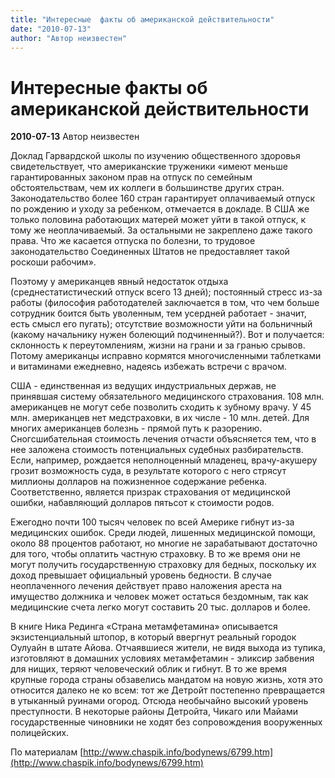 ```yaml
---
title: "Интересные  факты об американской действительности"
date: "2010-07-13"
author: "Автор неизвестен"
---
```


# Интересные  факты об американской действительности

**2010-07-13** Автор неизвестен

Доклад Гарвардской школы по изучению общественного здоровья свидетельствует, что американские труженики «имеют меньше гарантированных законом прав на отпуск по семейным обстоятельствам, чем их коллеги в большинстве других стран. Законодательство более 160 стран гарантирует оплачиваемый отпуск по рождению и уходу за ребенком, отмечается в докладе. В США же только половина работающих матерей может уйти в такой отпуск, к тому же неоплачиваемый. За остальными не закреплено даже такого права. Что же касается отпуска по болезни, то трудовое законодательство Соединенных Штатов не предоставляет такой роскоши рабочим».

Поэтому у американцев явный недостаток отдыха (среднестатистический отпуск всего 13 дней); постоянный стресс из-за работы (философия работодателей заключается в том, что чем больше сотрудник боится быть уволенным, тем усердней работает - значит, есть смысл его пугать); отсутствие возможности уйти на больничный (какому начальнику нужен болеющий подчиненный?). Вот и получается: склонность к переутомлениям, жизни на грани и за гранью срывов. Потому американцы исправно кормятся многочисленными таблетками и витаминами ежедневно, надеясь избежать встречи с врачом.

США - единственная из ведущих индустриальных держав, не принявшая систему обязательного медицинского страхования. 108 млн. американцев не могут себе позволить сходить к зубному врачу. У 45 млн. американцев нет медстраховки, в их числе - 10 млн. детей. Для многих американцев болезнь - прямой путь к разорению. Сногсшибательная стоимость лечения отчасти объясняется тем, что в нее заложена стоимость потенциальных судебных разбирательств. Если, например, рождается неполноценный младенец, врачу-акушеру грозит возможность суда, в результате которого с него стрясут миллионы долларов на пожизненное содержание ребенка. Соответственно, является призрак страхования от медицинской ошибки, набавляющий долларов пятьсот к стоимости родов.

Ежегодно почти 100 тысяч человек по всей Америке гибнут из-за медицинских ошибок. Среди людей, лишенных медицинской помощи, около 88 процентов работают, но многие не зарабатывают достаточно для того, чтобы оплатить частную страховку. В то же время они не могут получить государственную страховку для бедных, поскольку их доход превышает официальный уровень бедности. В случае неоплаченного лечения действует право наложения ареста на имущество должника и человек может остаться бездомным, так как медицинские счета легко могут составить 20 тыс. долларов и более.

В книге Ника Рединга «Страна метамфетамина» описывается экзистенциальный штопор, в который ввергнут реальный городок Оулуайн в штате Айова. Отчаявшиеся жители, не видя выхода из тупика, изготовляют в домашних условиях метамфетамин - эликсир забвения для нищих, теряют человеческий облик и гибнут. В то же время крупные города страны обзавелись мандатом на новую жизнь, хотя это относится далеко не ко всем: тот же Детройт постепенно превращается в утыканный руинами огород. Отсюда необычайно высокий уровень преступности. В некоторые районы Детройта, Чикаго или Майами государственные чиновники не ходят без сопровождения вооруженных полицейских.

По материалам [http://www.chaspik.info/bodynews/6799.htm](http://www.chaspik.info/bodynews/6799.htm)